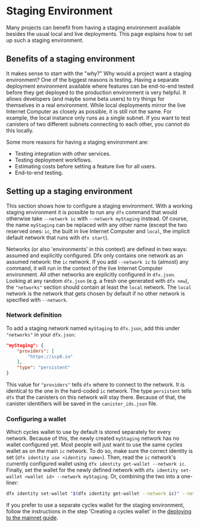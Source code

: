 # Staging Environment

Many projects can benefit from having a staging environment available besides the usual local and live deployments. This page explains how to set up such a staging environment.

## Benefits of a staging environment

It makes sense to start with the "why?" Why would a project want a staging environment? One of the biggest reasons is testing.
Having a separate deployment environment available where features can be end-to-end tested before they get deployed to the production environment is very helpful.
It allows developers (and maybe some beta users) to try things for themselves in a real environment.
While local deployments mirror the live Internet Computer as closely as possible, it is still not the same.
For example, the local instance only runs as a single subnet. If you want to test canisters of two different subnets connecting to each other, you cannot do this locally.

Some more reasons for having a staging environment are:
- Testing integration with other services.
- Testing deployment workflows.
- Estimating costs before setting a feature live for all users.
- End-to-end testing.

## Setting up a staging environment

This section shows how to configure a staging environment. With a working staging environment it is possible to run any `dfx` command that would otherwise take `--network ic` with `--network myStaging` instead.
Of course, the name `myStaging` can be replaced with any other name (except the two reserved ones: `ic`, the built in live Internet Computer and `local`, the implicit default network that runs with `dfx start`).

Networks (or also 'environments' in this context) are defined in two ways: assumed and explicitly configured. Dfx only contains one network as an assumed network: the `ic` network.
If you add `--network ic` to (almost) any command, it will run in the context of the live Internet Computer environment.
All other networks are explicitly configured in `dfx.json`. Looking at any random `dfx.json` (e.g. a fresh one generated with `dfx new`), the `"networks"` section should contain at least the `local` network.
The `local` network is the network that gets chosen by default if no other network is specified with `--network`.

### Network definition

To add a staging network named `myStaging` to `dfx.json`, add this under `"networks"` in your `dfx.json`:

``` json
"myStaging": {
    "providers": [
        "https://icp0.io"
    ],
    "type": "persistent"
}
```

This value for `"providers"` tells `dfx` where to connect to the network. It is identical to the one in the hard-coded `ic` network.
The type `persistent` tells `dfx` that the canisters on this network will stay there. Because of that, the canister identifiers will be saved in the `canister_ids.json` file.

### Configuring a wallet

Which cycles wallet to use by default is stored separately for every network. Because of this, the newly created `myStaging` network has no wallet configured yet.
Most people will just want to use the same cycles wallet as on the main `ic` network. To do so, make sure the correct identity is set (`dfx identity use <identity name>`).
Then, read the `ic` network's currently configured wallet using `dfx identity get-wallet --network ic`.
Finally, set the wallet for the newly defined network with `dfx identity set-wallet <wallet id> --network myStaging`.
Or, combining the two into a one-liner:

``` bash
dfx identity set-wallet "$(dfx identity get-wallet --network ic)" --network myStaging
```

If you prefer to use a separate cycles wallet for the staging environment, follow the instructions in the step 'Creating a cycles wallet' in the [deploying to the mainnet guide](/developer-docs/setup/deploy-mainnet.md).
